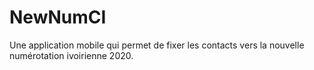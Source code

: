 # NewNumCI

Une application mobile qui permet de fixer les contacts vers la nouvelle numérotation ivoirienne 2020.
